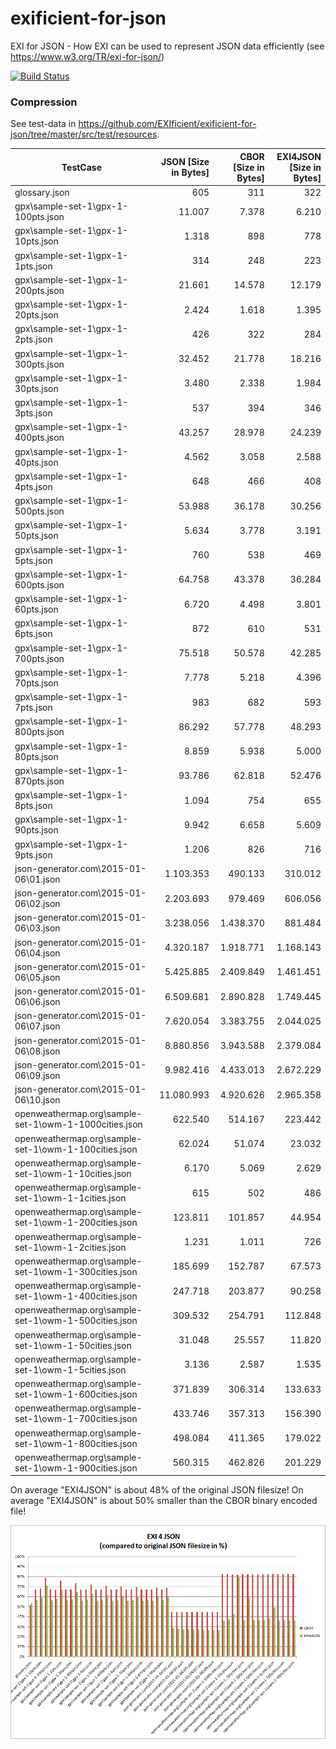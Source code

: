# exificient-for-json
EXI for JSON - How EXI can be used to represent JSON data efficiently (see <https://www.w3.org/TR/exi-for-json/>)

[![Build Status](https://travis-ci.org/EXIficient/exificient-for-json.svg?branch=master)](https://travis-ci.org/EXIficient/exificient-for-json)


### Compression

See test-data in https://github.com/EXIficient/exificient-for-json/tree/master/src/test/resources.

| TestCase                                              |       JSON [Size in Bytes] |      CBOR [Size in Bytes] |  EXI4JSON [Size in Bytes] |
|-------------------------------------------------------|-----------:|----------:|----------:|
| glossary.json                                         |        605 |       311 |       322 |
| gpx\sample-set-1\gpx-1-100pts.json                    |     11.007 |     7.378 |     6.210 |
| gpx\sample-set-1\gpx-1-10pts.json                     |      1.318 |       898 |       778 |
| gpx\sample-set-1\gpx-1-1pts.json                      |        314 |       248 |       223 |
| gpx\sample-set-1\gpx-1-200pts.json                    |     21.661 |    14.578 |    12.179 |
| gpx\sample-set-1\gpx-1-20pts.json                     |      2.424 |     1.618 |     1.395 |
| gpx\sample-set-1\gpx-1-2pts.json                      |        426 |       322 |       284 |
| gpx\sample-set-1\gpx-1-300pts.json                    |     32.452 |    21.778 |    18.216 |
| gpx\sample-set-1\gpx-1-30pts.json                     |      3.480 |     2.338 |     1.984 |
| gpx\sample-set-1\gpx-1-3pts.json                      |        537 |       394 |       346 |
| gpx\sample-set-1\gpx-1-400pts.json                    |     43.257 |    28.978 |    24.239 |
| gpx\sample-set-1\gpx-1-40pts.json                     |      4.562 |     3.058 |     2.588 |
| gpx\sample-set-1\gpx-1-4pts.json                      |        648 |       466 |       408 |
| gpx\sample-set-1\gpx-1-500pts.json                    |     53.988 |    36.178 |    30.256 |
| gpx\sample-set-1\gpx-1-50pts.json                     |      5.634 |     3.778 |     3.191 |
| gpx\sample-set-1\gpx-1-5pts.json                      |        760 |       538 |       469 |
| gpx\sample-set-1\gpx-1-600pts.json                    |     64.758 |    43.378 |    36.284 |
| gpx\sample-set-1\gpx-1-60pts.json                     |      6.720 |     4.498 |     3.801 |
| gpx\sample-set-1\gpx-1-6pts.json                      |        872 |       610 |       531 |
| gpx\sample-set-1\gpx-1-700pts.json                    |     75.518 |    50.578 |    42.285 |
| gpx\sample-set-1\gpx-1-70pts.json                     |      7.778 |     5.218 |     4.396 |
| gpx\sample-set-1\gpx-1-7pts.json                      |        983 |       682 |       593 |
| gpx\sample-set-1\gpx-1-800pts.json                    |     86.292 |    57.778 |    48.293 |
| gpx\sample-set-1\gpx-1-80pts.json                     |      8.859 |     5.938 |     5.000 |
| gpx\sample-set-1\gpx-1-870pts.json                    |     93.786 |    62.818 |    52.476 |
| gpx\sample-set-1\gpx-1-8pts.json                      |      1.094 |       754 |       655 |
| gpx\sample-set-1\gpx-1-90pts.json                     |      9.942 |     6.658 |     5.609 |
| gpx\sample-set-1\gpx-1-9pts.json                      |      1.206 |       826 |       716 |
| json-generator.com\2015-01-06\01.json                 |  1.103.353 |   490.133 |   310.012 |
| json-generator.com\2015-01-06\02.json                 |  2.203.693 |   979.469 |   606.056 |
| json-generator.com\2015-01-06\03.json                 |  3.238.056 | 1.438.370 |   881.484 |
| json-generator.com\2015-01-06\04.json                 |  4.320.187 | 1.918.771 | 1.168.143 |
| json-generator.com\2015-01-06\05.json                 |  5.425.885 | 2.409.849 | 1.461.451 |
| json-generator.com\2015-01-06\06.json                 |  6.509.681 | 2.890.828 | 1.749.445 |
| json-generator.com\2015-01-06\07.json                 |  7.620.054 | 3.383.755 | 2.044.025 |
| json-generator.com\2015-01-06\08.json                 |  8.880.856 | 3.943.588 | 2.379.084 |
| json-generator.com\2015-01-06\09.json                 |  9.982.416 | 4.433.013 | 2.672.229 |
| json-generator.com\2015-01-06\10.json                 | 11.080.993 | 4.920.626 | 2.965.358 |
| openweathermap.org\sample-set-1\owm-1-1000cities.json |    622.540 |   514.167 |   223.442 |
| openweathermap.org\sample-set-1\owm-1-100cities.json  |     62.024 |    51.074 |    23.032 |
| openweathermap.org\sample-set-1\owm-1-10cities.json   |      6.170 |     5.069 |     2.629 |
| openweathermap.org\sample-set-1\owm-1-1cities.json    |        615 |       502 |       486 |
| openweathermap.org\sample-set-1\owm-1-200cities.json  |    123.811 |   101.857 |    44.954 |
| openweathermap.org\sample-set-1\owm-1-2cities.json    |      1.231 |     1.011 |       726 |
| openweathermap.org\sample-set-1\owm-1-300cities.json  |    185.699 |   152.787 |    67.573 |
| openweathermap.org\sample-set-1\owm-1-400cities.json  |    247.718 |   203.877 |    90.258 |
| openweathermap.org\sample-set-1\owm-1-500cities.json  |    309.532 |   254.791 |   112.848 |
| openweathermap.org\sample-set-1\owm-1-50cities.json   |     31.048 |    25.557 |    11.820 |
| openweathermap.org\sample-set-1\owm-1-5cities.json    |      3.136 |     2.587 |     1.535 |
| openweathermap.org\sample-set-1\owm-1-600cities.json  |    371.839 |   306.314 |   133.633 |
| openweathermap.org\sample-set-1\owm-1-700cities.json  |    433.746 |   357.313 |   156.390 |
| openweathermap.org\sample-set-1\owm-1-800cities.json  |    498.084 |   411.365 |   179.022 |
| openweathermap.org\sample-set-1\owm-1-900cities.json  |    560.315 |   462.826 |   201.229 |

On average "EXI4JSON" is about 48% of the original JSON filesize!
On average "EXI4JSON" is about 50% smaller than the CBOR binary encoded file!

![Compression Figure](compression.png)